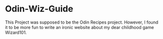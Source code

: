 # Odin-Wiz-Guide
This Project was supposed to be the Odin Recipes project. However, I found it to be more fun to write an ironic website about my dear childhood game Wizard101.